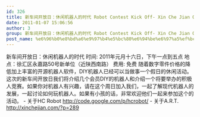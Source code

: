 ```yaml
---
id: 326
title: 新车间开放日：休闲机器人的时代 Robot Contest Kick Off- Xin Che Jian Open House: the coming of entertainment robots
date: 2011-01-07 15:06:56
author: 3
group: 新车间开放日：休闲机器人的时代 Robot Contest Kick Off- Xin Che Jian Open House: the coming of entertainment robots
post_name: %e6%96%b0%e8%bd%a6%e9%97%b4%e5%bc%80%e6%94%be%e6%97%a5%ef%bc%9a%e4%bc%91%e9%97%b2%e6%9c%ba%e5%99%a8%e4%ba%ba%e7%9a%84%e6%97%b6%e4%bb%a3-robot-contest-kick-off-xin-che-jian-open-house-the-coming-of-e
---
```


新车间开放日：休闲机器人的时代 时间: 2011年元月十六日，下午一点到五点 地点：徐汇区永嘉路50号新单位（近陕西南路） 费用: 免费 随着数字零件价格的降低加上丰富的开源机器人软件，DIY机器人已经可以当做事一个假日的休闲活动。这次的新车间开放日我们将介绍几个会员DIY的机器人和介绍一个将要举办的积极人竞赛。如果你对机器人有兴趣，请在这个周日加入我们，一起了解现代机器人的发展，一起讨论如何玩机器人。如果有小孩的话，非常欢迎他们一起来参加这个的活动。 - 关于HC Robot http://code.google.com/p/hcrobot/ - 关于A.R.T. http://xinchejian.com/?p=289